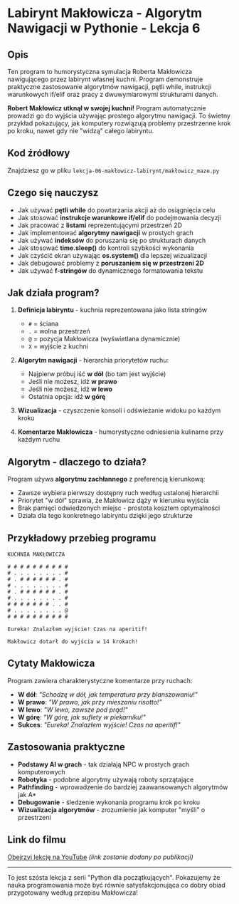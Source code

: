 # Labirynt Makłowicza - Algorytm Nawigacji w Pythonie - Lekcja 6

## Opis
Ten program to humorystyczna symulacja Roberta Makłowicza nawigującego przez labirynt własnej kuchni. Program demonstruje praktyczne zastosowanie algorytmów nawigacji, pętli while, instrukcji warunkowych if/elif oraz pracy z dwuwymiarowymi strukturami danych.

**Robert Makłowicz utknął w swojej kuchni!** Program automatycznie prowadzi go do wyjścia używając prostego algorytmu nawigacji. To świetny przykład pokazujący, jak komputery rozwiązują problemy przestrzenne krok po kroku, nawet gdy nie "widzą" całego labiryntu.

## Kod źródłowy
Znajdziesz go w pliku `lekcja-06-makłowicz-labirynt/makłowicz_maze.py`

## Czego się nauczysz

- Jak używać **pętli while** do powtarzania akcji aż do osiągnięcia celu
- Jak stosować **instrukcje warunkowe if/elif** do podejmowania decyzji
- Jak pracować z **listami** reprezentującymi przestrzeń 2D
- Jak implementować **algorytmy nawigacji** w prostych grach
- Jak używać **indeksów** do poruszania się po strukturach danych
- Jak stosować **time.sleep()** do kontroli szybkości wykonania
- Jak czyścić ekran używając **os.system()** dla lepszej wizualizacji
- Jak debugować problemy z **poruszaniem się w przestrzeni 2D**
- Jak używać **f-stringów** do dynamicznego formatowania tekstu

## Jak działa program?

1. **Definicja labiryntu** - kuchnia reprezentowana jako lista stringów
   - `#` = ściana
   - `.` = wolna przestrzeń
   - `@` = pozycja Makłowicza (wyświetlana dynamicznie)
   - `X` = wyjście z kuchni

2. **Algorytm nawigacji** - hierarchia priorytetów ruchu:
   - Najpierw próbuj iść **w dół** (bo tam jest wyjście)
   - Jeśli nie możesz, idź **w prawo**
   - Jeśli nie możesz, idź **w lewo**
   - Ostatnia opcja: idź **w górę**

3. **Wizualizacja** - czyszczenie konsoli i odświeżanie widoku po każdym kroku

4. **Komentarze Makłowicza** - humorystyczne odniesienia kulinarne przy każdym ruchu

## Algorytm - dlaczego to działa?

Program używa **algorytmu zachłannego** z preferencją kierunkową:
- Zawsze wybiera pierwszy dostępny ruch według ustalonej hierarchii
- Priorytet "w dół" sprawia, że Makłowicz dąży w kierunku wyjścia
- Brak pamięci odwiedzonych miejsc - prostota kosztem optymalności
- Działa dla tego konkretnego labiryntu dzięki jego strukturze

## Przykładowy przebieg programu

```
KUCHNIA MAKŁOWICZA

# # # # # # # # # #
# . . . . . . . . #
# . # # # # # # . #
# . . . . . . . . #
# . # # # # # # . #
# . . . . . . . . #
# # # # # # # . . #
# . . . . . . . . @
# # # # # # # # # #

Eureka! Znalazłem wyjście! Czas na aperitif!

Makłowicz dotarł do wyjścia w 14 krokach!
```

## Cytaty Makłowicza

Program zawiera charakterystyczne komentarze przy ruchach:
- **W dół**: *"Schodzę w dół, jak temperatura przy blanszowaniu!"*
- **W prawo**: *"W prawo, jak przy mieszaniu risotto!"*
- **W lewo**: *"W lewo, zawsze pod prąd!"*
- **W górę**: *"W górę, jak suflety w piekarniku!"*
- **Sukces**: *"Eureka! Znalazłem wyjście! Czas na aperitif!"*

## Zastosowania praktyczne

- **Podstawy AI w grach** - tak działają NPC w prostych grach komputerowych
- **Robotyka** - podobne algorytmy używają roboty sprzątające
- **Pathfinding** - wprowadzenie do bardziej zaawansowanych algorytmów jak A*
- **Debugowanie** - śledzenie wykonania programu krok po kroku
- **Wizualizacja algorytmów** - zrozumienie jak komputer "myśli" o przestrzeni

## Link do filmu
[Obejrzyj lekcję na YouTube](#) *(link zostanie dodany po publikacji)*

---

To jest szósta lekcja z serii "Python dla początkujących". Pokazujemy że nauka programowania może być równie satysfakcjonująca co dobry obiad przygotowany według przepisu Makłowicza!
